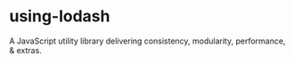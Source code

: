 # using-lodash
A JavaScript utility library delivering consistency, modularity, performance, &amp; extras.
